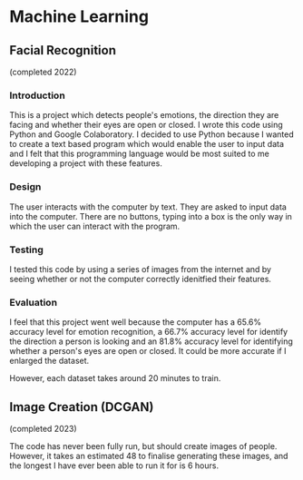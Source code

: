 # Machine Learning

## Facial Recognition
(completed 2022)

### Introduction
This is a project which detects people's emotions, the direction they are facing and whether their eyes are open or closed. I wrote this code using Python and Google Colaboratory. I decided to use Python because I wanted to create a text based program which would enable the user to input data and I felt that this programming language would be most suited to me developing a project with these features. 

### Design
The user interacts with the computer by text. They are asked to input data into the computer. There are no buttons, typing into a box is the only way in which the user can interact with the program.

### Testing
I tested this code by using a series of images from the internet and by seeing whether or not the computer correctly idenitfied their features.

### Evaluation
I feel that this project went well because the computer has a 65.6% accuracy level for emotion recognition, a 66.7% accuracy level for identify the direction a person is looking and an 81.8% accuracy level for identifying whether a person's eyes are open or closed. It could be more accurate if I enlarged the dataset. 

However, each dataset takes around 20 minutes to train.

## Image Creation (DCGAN)
(completed 2023)

The code has never been fully run, but should create images of people. However, it takes an estimated 48 to finalise generating these images, and the longest I have ever been able to run it for is 6 hours. 
